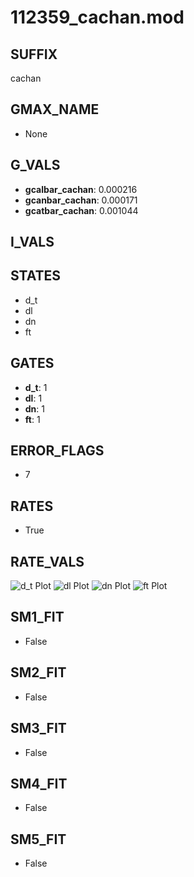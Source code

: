 # 112359_cachan.mod

## SUFFIX

cachan

## GMAX_NAME

- None

## G_VALS

- **gcalbar_cachan**: 0.000216
- **gcanbar_cachan**: 0.000171
- **gcatbar_cachan**: 0.001044

## I_VALS


## STATES

- d_t
- dl
- dn
- ft

## GATES

- **d_t**: 1
- **dl**: 1
- **dn**: 1
- **ft**: 1

## ERROR_FLAGS

- 7

## RATES

- True

## RATE_VALS

![d_t Plot](/Users/pbozelos/Dropbox/icg-Chai-Panos/supermodels/output_markdown_files/Ca/112359_cachan.mod/images/d_t.png)
![dl Plot](/Users/pbozelos/Dropbox/icg-Chai-Panos/supermodels/output_markdown_files/Ca/112359_cachan.mod/images/dl.png)
![dn Plot](/Users/pbozelos/Dropbox/icg-Chai-Panos/supermodels/output_markdown_files/Ca/112359_cachan.mod/images/dn.png)
![ft Plot](/Users/pbozelos/Dropbox/icg-Chai-Panos/supermodels/output_markdown_files/Ca/112359_cachan.mod/images/ft.png)

## SM1_FIT

- False

## SM2_FIT

- False

## SM3_FIT

- False

## SM4_FIT

- False

## SM5_FIT

- False

